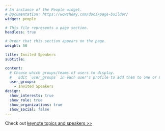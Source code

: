 ```yaml
---
# An instance of the People widget.
# Documentation: https://wowchemy.com/docs/page-builder/
widget: people

# This file represents a page section.
headless: true

# Order that this section appears on the page.
weight: 50

title: Invited Speakers
subtitle: 

content:
  # Choose which groups/teams of users to display.
  #   Edit `user_groups` in each user's profile to add them to one or more of these groups.
  user_groups:
    - Invited Speakers
design:
  show_interests: true
  show_role: true
  show_organizations: true
  show_social: false
---
```

Check out [keynote topics and speakers >> ](/speaker/)
